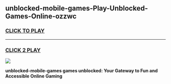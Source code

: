 
## unblocked-mobile-games-Play-Unblocked-Games-Online-ozzwc
<h3>
<a href="https://premium76.site?title=unblocked-mobile-games&ref=25A">CLICK TO PLAY</a></h3>
<hr>

<h3>
<a href="https://premium76.site?title=unblocked-mobile-games&ref=25A">CLICK 2 PLAY</a>
  
</h3>

<a href="https://premium76.site?title=unblocked-mobile-games&ref=25A"><img src="https://clearcache.store/games.png"></a>


**unblocked-mobile-games games unblocked: Your Gateway to Fun and Accessible Online Gaming**
